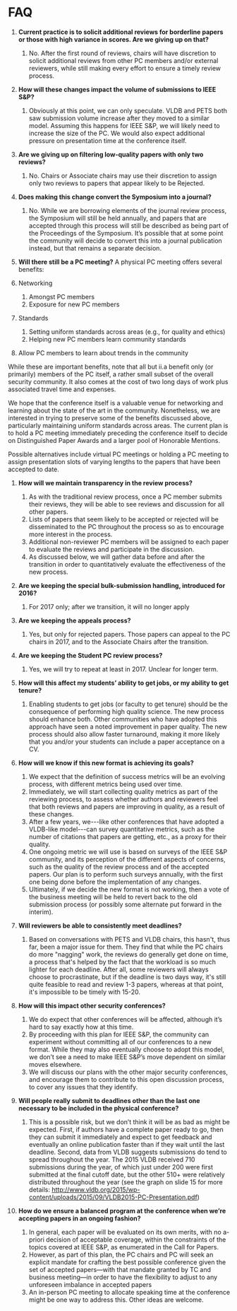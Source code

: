 # FAQ

1. **Current practice is to solicit additional reviews for borderline papers or those with high variance in scores.  Are we giving up on that?**
   1. No.  After the first round of reviews, chairs will have discretion to solicit additional reviews from other PC members and/or external reviewers, while still making every effort to ensure a timely review process.

1. **How will these changes impact the volume of submissions to IEEE S&P?**
   1. Obviously at this point, we can only speculate.  VLDB and PETS both saw submission volume increase after they moved to a similar model.  Assuming this happens for IEEE S&P, we will likely need to increase the size of the PC.  We would also expect additional pressure on presentation time at the conference itself.

1. **Are we giving up on filtering low-quality papers with only two reviews?**
   1. No.  Chairs or Associate chairs may use their discretion to assign only two reviews to papers that appear likely to be Rejected.

1. **Does making this change convert the Symposium into a journal?**
   1. No.  While we are borrowing elements of the journal review process, the Symposium will still be held annually, and papers that are accepted through this process will still be described as being part of the Proceedings of the Symposium.  It’s possible that at some point the community will decide to convert this into a journal publication instead, but that remains a separate decision.

1. **Will there still be a PC meeting?**
A physical PC meeting offers several benefits:
  1. Networking
     1. Amongst PC members
     2. Exposure for new PC members
  1. Standards
     1. Setting uniform standards across areas (e.g., for quality and ethics)
     2. Helping new PC members learn community standards
  1. Allow PC members to learn about trends in the community
        
  While these are important benefits, note that all but ii.a benefit only (or primarily) members of the PC itself, a rather small subset of the overall security community.  It also comes at the cost of two long days of work plus associated travel time and expenses.

  We hope that the conference itself is a valuable venue for networking and learning about the state of the art in the community.  Nonetheless, we are interested in trying to preserve some of the benefits discussed above, particularly maintaining uniform standards across areas.  The current plan is to hold a PC meeting immediately preceding the conference itself to  decide on Distinguished Paper Awards and a larger pool of Honorable Mentions.

  Possible alternatives include virtual PC meetings or holding a PC meeting to assign presentation slots of varying lengths to the papers that have been accepted to date.

1. **How will we maintain transparency in the review process?**
   1. As with the traditional review process, once a PC member submits their reviews, they will be able to see reviews and discussion for all other papers.  
   1. Lists of papers that seem likely to be accepted or rejected will be disseminated to the PC throughout the process so as to encourage more interest in the process.
   1. Additional non-reviewer PC members will be assigned to each paper to evaluate the reviews and participate in the discussion.
   1. As discussed below, we will gather data before and after the transition in order to quantitatively evaluate the effectiveness of the new process.

1. **Are we keeping the special bulk-submission handling, introduced for 2016?**
   1. For 2017 only; after we transition, it will no longer apply

1. **Are we keeping the appeals process?**
   1. Yes, but only for rejected papers.  Those papers can appeal to the PC chairs in 2017, and to the Associate Chairs after the transition.

1. **Are we keeping the Student PC review process?**
   1. Yes, we will try to repeat at least in 2017.  Unclear for longer term.

1. **How will this affect my students’ ability to get jobs, or my ability to get tenure?**
   1. Enabling students to get jobs (or faculty to get tenure) should be the consequence of performing high quality science.  The new process should enhance both.  Other communities who have adopted this approach have seen a noted improvement in paper quality.  The new process should also allow faster turnaround, making it more likely that you and/or your students can include a paper acceptance on a CV.

1. **How will we know if this new format is achieving its goals?**
   1. We expect that the definition of success metrics will be an evolving process, with different metrics being used over time.
   2. Immediately, we will start collecting quality metrics as part of the reviewing process, to assess whether authors and reviewers feel that both reviews and papers are improving in quality, as a result of these changes.
   3. After a few years, we---like other conferences that have adopted a VLDB-like model---can survey quantitative metrics, such as the number of citations that papers are getting, etc., as a proxy for their quality.  
   4. One ongoing metric we will use is based on surveys of the IEEE S&P community, and its perception of the different aspects of concerns, such as the quality of the review process and of the accepted papers.  Our plan is to perform such surveys annually, with the first one being done before the implementation of any changes.
   5. Ultimately, if we decide the new format is not working, then a vote of the business meeting will be held to revert back to the old submission process (or possibly some alternate put forward in the interim).

1. **Will reviewers be able to consistently meet deadlines?**
   1. Based on conversations with PETS and VLDB chairs, this hasn't, thus far, been a major issue for them.  They find that while the PC chairs do more "nagging" work, the reviews do generally get done on time, a process that's helped by the fact that the workload is so much lighter for each deadline.  After all, some reviewers will always choose to procrastinate, but if the deadline is two days way, it's still quite feasible to read and review 1-3 papers, whereas at that point, it's impossible to be timely with 15-20.  

1. **How will this impact other security conferences?**
   1. We do expect that other conferences will be affected, although it’s hard to say exactly how at this time.  
   2. By proceeding with this plan for IEEE S&P, the community can experiment without committing all of our conferences to a new format.  While they may also eventually choose to adopt this model, we don’t see a need to make IEEE S&P’s move dependent on similar moves elsewhere.  
   3. We will discuss our plans with the other major security conferences, and encourage them to contribute to this open discussion process, to cover any issues that they identify.

1. **Will people really submit to deadlines other than the last one necessary to be included in the physical conference?**
   1. This is a possible risk, but we don’t think it will be as bad as might be expected.  First, if authors have a complete paper ready to go, then they can submit it immediately and expect to get feedback and eventually an online publication faster than if they wait until the last deadline.  Second, data from VLDB suggests submissions do tend to spread throughout the year.  The 2015 VLDB received 710 submissions during the year, of which just under 200 were first submitted at the final cutoff date, but the other 510+ were relatively distributed throughout the year (see the graph on slide 15 for more details: http://www.vldb.org/2015/wp-content/uploads/2015/09/VLDB2015-PC-Presentation.pdf)

1. **How do we ensure a balanced program at the conference when we’re accepting papers in an ongoing fashion?**
   1. In general, each paper will be evaluated on its own merits, with no a-priori decision of acceptable coverage, within the constraints of the topics covered at IEEE S&P, as enumerated in the Call for Papers.
   2. However, as part of this plan, the PC chairs and PC will seek an explicit mandate for crafting the best possible conference given the set of accepted papers—with that mandate granted by TC and business meeting—in order to have the flexibility to adjust to any unforeseen imbalance in accepted papers
   3. An in-person PC meeting to allocate speaking time at the conference might be one way to address this.  Other ideas are welcome.
